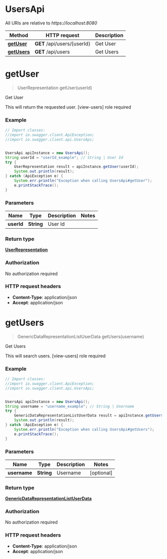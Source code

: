 # UsersApi

All URIs are relative to *https://localhost:8080*

Method | HTTP request | Description
------------- | ------------- | -------------
[**getUser**](UsersApi.md#getUser) | **GET** /api/users/{userId} | Get User
[**getUsers**](UsersApi.md#getUsers) | **GET** /api/users | Get Users


<a name="getUser"></a>
# **getUser**
> UserRepresentation getUser(userId)

Get User

This will return the requested user. [view-users] role required

### Example
```java
// Import classes:
//import io.swagger.client.ApiException;
//import io.swagger.client.api.UsersApi;


UsersApi apiInstance = new UsersApi();
String userId = "userId_example"; // String | User Id
try {
    UserRepresentation result = apiInstance.getUser(userId);
    System.out.println(result);
} catch (ApiException e) {
    System.err.println("Exception when calling UsersApi#getUser");
    e.printStackTrace();
}
```

### Parameters

Name | Type | Description  | Notes
------------- | ------------- | ------------- | -------------
 **userId** | **String**| User Id |

### Return type

[**UserRepresentation**](UserRepresentation.md)

### Authorization

No authorization required

### HTTP request headers

 - **Content-Type**: application/json
 - **Accept**: application/json

<a name="getUsers"></a>
# **getUsers**
> GenericDataRepresentationListUserData getUsers(username)

Get Users

This will search users. [view-users] role required

### Example
```java
// Import classes:
//import io.swagger.client.ApiException;
//import io.swagger.client.api.UsersApi;


UsersApi apiInstance = new UsersApi();
String username = "username_example"; // String | Username
try {
    GenericDataRepresentationListUserData result = apiInstance.getUsers(username);
    System.out.println(result);
} catch (ApiException e) {
    System.err.println("Exception when calling UsersApi#getUsers");
    e.printStackTrace();
}
```

### Parameters

Name | Type | Description  | Notes
------------- | ------------- | ------------- | -------------
 **username** | **String**| Username | [optional]

### Return type

[**GenericDataRepresentationListUserData**](GenericDataRepresentationListUserData.md)

### Authorization

No authorization required

### HTTP request headers

 - **Content-Type**: application/json
 - **Accept**: application/json

